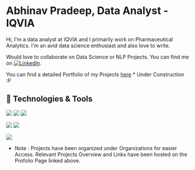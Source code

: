 # Abhinav Pradeep, Data Analyst - IQVIA

  Hi, I'm a data analyst at IQVIA and I primarily work on Pharmaceutical Analytics. I'm an avid data science enthusiast and also love to write.
  
  Would love to collaborate on Data Science or NLP Projects. You can find me on  [![LinkedIn][1.2]][1].
  
  You can find a detailed Portfolio of my Projects [here](https://abhinav2301.github.io/Portfolio/)  * Under Construction :P
 

[1.2]: https://raw.githubusercontent.com/MartinHeinz/MartinHeinz/master/linkedin-3-16.png (LinkedIn icon without padding)

<!-- Links to your social media accounts -->

[1]: https://www.linkedin.com/in/abhinav-pradeep-4414a1107/
  
## 🔧 Technologies & Tools
![](https://img.shields.io/badge/OS-Linux-informational?style=flat&logo=linux&logoColor=white&color=2bbc8a)
![](https://img.shields.io/badge/Code-Python-informational?style=flat&logo=python&logoColor=white&color=2bbc8a)
![](https://img.shields.io/badge/Tools-PostgreSQL-informational?style=flat&logo=postgresql&logoColor=white&color=2bbc8a)

![](https://img.shields.io/badge/Tools-Tableau-informational?style=flat&logo=tableau&logoColor=white&color=2bbc8a)
![](https://img.shields.io/badge/Tools-Docker-informational?style=flat&logo=docker&logoColor=white&color=2bbc8a)


<img align="center" src="https://github-readme-stats.vercel.app/api/?username=abhinav2301&theme=gotham&count_private=true&show_icons=true" />


* Note : Projects have been organized under Organizations for easier Access. Relevant Projects Overview and Links have been hosted on the Profolio Page linked above.


